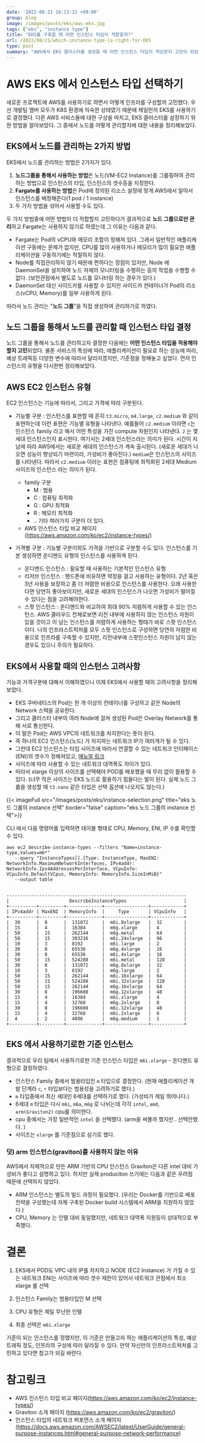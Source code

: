 ```yaml
---
date: '2022-08-21 16:13:22 +09:00'
group: blog
image: /images/posts/eks/aws-eks.jpg
tags: ["eks", "instance type"]
title: "EKS를 구축할 때 어떤 인스턴스 타입이 적합할까?"
url: /2022/08/21/which-instance-type-is-right-for-EKS
type: post
summary: "AWS에서 EKS 클러스터를 생성할 때 어떤 인스턴스 타입이 적당한지 고민이 되었는데, 인스턴스를 선택하는 과정을 정리해보았다."
---
```


# AWS EKS 에서 인스턴스 타입 선택하기

새로운 프로젝트에 AWS를 사용하기로 하면서 어떻게 인프라를 구성할까 고민했다. 우선 개발팀 멤버 모두가 K8S 환경에 익숙한 상태였기 때문에 제일먼저 EKS를 사용하기로 결정했다.
다른 AWS 서비스들에 대한 구상을 마치고, EKS 클러스터를 설정하기 위한 방법을 알아보았다. 그 중에서 노드를 어떻게 관리할지에 대한 내용을 정리해보았다.


## EKS에서 노드를 관리하는 2가지 방법 

EKS에서 노드를 관리하는 방법은 2가지가 있다. 
1. **노드그룹을 통해서 사용하는 방법**은 노드(VM-EC2 Instance)를 그룹핑하여 관리하는 방법으로 인스턴스의 타입, 인스턴스의 갯수등을 지정한다.
2. **Fargate를 사용하는 방법**은 Pod에 정의된 리소스 설정에 맞게 AWS에서 알아서 인스턴스를 배정해준다(1 pod / 1 instance)
3. 두 가지 방법을 섞어서 사용할 수도 있다. 

두 가지 방법중에 어떤 방법이 더 적합할지 고민하다가 결과적으로 **노드 그룹으로만 관리**하고 Fargate는 사용하지 않기로 하였는데 그 이유는 다음과 같다. 
 - Fargate는 Pod의 vCPU와 메모리 조합이 정해져 있다. 그래서 일반적인 애플리케이션 구동에는 문제가 없지만, CPU를 많이 사용하거나 메모리가 많이 필요한 애플리케이션을 구동하기에는 적절하지 않다.
 - Node를 직접관리하지 않기 때문에 편하다는 장점이 있지만, Node 에 DaemonSet을 설치하여 노드 자체의 모니터링을 수행하는 등의 작업을 수행할 수 없다. (보안관점에서 별도로 노드를 모니터링 하는 경우가 있다.)
 - DaemonSet 대신 사이드카를 사용할 수 있지만 사이드카 컨테이너가 Pod의 리소스(vCPU, Memory)를 일부 사용하게 된다.

따라서 노드 관리는 "**노드 그룹**"을 직접 생성하여 관리하기로 하였다.

## 노드 그룹을 통해서 노드를 관리할 때 인스턴스 타입 결정

노드 그룹을 통해서 노드를 관리하고자 결정한 다음에는 **어떤 인스턴스 타입을 적용해야할지 고민**되었다.
물론 서비스의 특성에 따라, 애플리케이션이 필요로 하는 성능에 따라, 예상 트래픽등 다양한 변수에 따라서 달라지겠지만, 기준점을 정해놓고 싶었다.
먼저 인스턴스의 유형을 다시한번 정리해보았다.

## AWS EC2 인스턴스 유형
EC2 인스턴스는 기능에 따라서, 그리고 가격에 따라 구분된다.

* 기능별 구분
: 인스턴스를 표현할 때 흔히 `t3.micro`, `m4.large`, `c2.medium` 와 같이 표현하는데 이런 표현은 기능별 유형을 나타낸다. 
예를들어 `c2.medium` 이라면 `c`는 인스턴스 family 라고 해서 어떤 특성을 가진 compute 자원인지 나타낸다.
`2` 는 몇세대 인스턴스인지 표시한다. 여기서는 2세대 인스턴스라는 의미가 된다. 시간이 지남에 따라 AWS에서는 새로운 세대의 인스턴스가 계속 출시된다.
  (새로운 세대가 나오면 성능이 향상되기 마련이라, 가성비가 좋아진다.) `medium`은 인스턴스의 사이즈를 나타낸다.
따라서 `c2.medium` 이라는 표현은 컴퓨팅에 최적화된 2세대 Medium 사이즈의 인스턴스 라는 의미가 된다.
  - family 구분
    - M : 범용 
    - C : 컴퓨팅 최적화
    - G : GPU 최적화
    - R : 메모리 최적화
    - .. 기타 여러가지 구분이 더 있다.
  - AWS 인스턴스 타입 비교 페이지(https://aws.amazon.com/ko/ec2/instance-types/)

* 가격별 구분
: 기능별 구분이외도 가격을 기반으로 구분할 수도 있다. 인스턴스를 기본 생성하면 온디멘드 유형의 인스턴스를 사용하게 된다. 
  - 온디멘드 인스턴스 : 필요할 때 사용하는 기본적인 인스턴스 유형
  - 리저브 인스턴스 : 핸드폰에 비유하면 약정을 걸고 사용하는 유형이다. 2년 혹은 3년 사용을 보장하고 좀 더 저렴한 비용으로 인스턴스를 사용한다. 오래 사용한다면 당연히 좋아보이지만, 새로운 세대의 인스턴스가 나오면 가성비가 떨어질 수 있다는 점을 고려해야한다. 
  - 스팟 인스턴스 : 온디멘드와 비교하여 최대 90% 저렴하게 사용할 수 있는 인스턴스. 
    AWS 클라우드 전체로보면 리전 내부에 사용하지 않는 인스턴스 자원이 있을 것이고 이 남는 인스턴스를 저렴하게 사용하는 형태가 바로 스팟 인스턴스 이다. 
    나의 인프라스트럭처를 모두 스팟 인스턴스로 구성하면 당연히 저렴한 비용으로 인프라를 구축할 수 있지만, 리전내부에 스팟인스턴스 자원이 남지 않는 경우도 있으니 주의가 필요하다.

## EKS에서 사용할 때의 인스턴스 고려사항

기능과 가격구분에 대해서 이해하였으니 이제 EKS에서 사용할 때의 고려사항을 정리해보았다.

- EKS 쿠버네티스의 Pod는 한 개 이상의 컨테이너를 구성하고
  같은 Node의 Network 스택을 공유한다.
- 그리고 클러스터 내부의 여러 Node에 걸쳐 생성된 Pod은
  Overlay Network를 통해 서로 통신한다.
- 이 말은 Pod는 AWS VPC의 네트워크를 차지한다는 뜻이 된다.
- 즉 하나의 EC2 인스턴스(노드) 가 차지하는 네트워크 IP가
  여러개가 될 수 있다.
- 그런데 EC2 인스턴스는 타입 사이즈에 따라서 연결할 수 있는 네트워크 인터페이스 (ENI)의 갯수가 정해져있고, 
  [매뉴얼 링크](https://docs.aws.amazon.com/AWSEC2/latest/UserGuide/using-eni.html#AvailableIpPerENI)
- 사이즈에 따라 사용할 수 있는 네트워크 대역폭도 차이가 있다.
- 따라서 xlarge 이상의 사이즈를 선택해야 POD를 배포했을 때 무리 없이 활용할 수 있다.
  (너무 작은 사이즈는 EKS 노드로 활용하기 힘들다는 말이 된다. 실제 노드 그룹을 생성할 때 `t3.nano` 같은 타입은 선택 옵션에 나오지도 않는다.)

{{< imageFull src="/images/posts/eks/instance-selection.png" title="eks 노드 그룹의 instance 선택" border="false" caption="eks 노드 그룹의 instance 선택">}}

CLI 에서 다음 명령어를 입력하면 테이블 형태로 CPU, Memory, ENI, IP 수를 확인할 수 있다. 
```shell
aws ec2 describe-instance-types --filters "Name=instance-type,Values=m6*" 
   --query "InstanceTypes[].{Type: InstanceType, MaxENI: NetworkInfo.MaximumNetworkInterfaces, IPv4addr: NetworkInfo.Ipv4AddressesPerInterface, VCpuInfo: VCpuInfo.DefaultVCpus, MemoryInfo: MemoryInfo.SizeInMiB}" 
   --output table


------------------------------------------------------------------
|                      DescribeInstanceTypes                     |
+----------+---------+-------------+----------------+------------+
| IPv4addr | MaxENI  | MemoryInfo  |     Type       | VCpuInfo   |
+----------+---------+-------------+----------------+------------+
|  30      |  8      |  131072     |  m6i.8xlarge   |  32        |
|  15      |  4      |  16384      |  m6g.xlarge    |  4         |
|  50      |  15     |  262144     |  m6g.metal     |  64        |
|  50      |  15     |  393216     |  m6i.24xlarge  |  96        |
|  10      |  3      |  8192       |  m6i.large     |  2         |
|  30      |  8      |  65536      |  m6g.4xlarge   |  16        |
|  30      |  8      |  65536      |  m6i.4xlarge   |  16        |
|  50      |  15     |  524288     |  m6i.metal     |  128       |
|  30      |  8      |  131072     |  m6g.8xlarge   |  32        |
|  10      |  3      |  8192       |  m6g.large     |  2         |
|  50      |  15     |  262144     |  m6i.16xlarge  |  64        |
|  50      |  15     |  524288     |  m6i.32xlarge  |  128       |
|  50      |  15     |  262144     |  m6g.16xlarge  |  64        |
|  30      |  8      |  196608     |  m6g.12xlarge  |  48        |
|  15      |  4      |  16384      |  m6i.xlarge    |  4         |
|  15      |  4      |  32768      |  m6g.2xlarge   |  8         |
|  30      |  8      |  196608     |  m6i.12xlarge  |  48        |
|  15      |  4      |  32768      |  m6i.2xlarge   |  8         |
|  4       |  2      |  4096       |  m6g.medium    |  1         |
+----------+---------+-------------+----------------+------------+

```

## EKS 에서 사용하기로한 기준 인스턴스 

결과적으로 우리 팀에서 사용하기로한 기준 인스턴스 타입은 `m6i.xlarge` - 온디멘드 유형으로 결정하였다. 
- 인스턴스 Family 중에서 범용타입인 `m` 타입으로 결정한다. (현재 애플리케이션 개발 단계라 `c`, `r` 타입보다는 범용성을 고려하기로 했다.)
- `m` 타입중에서 최신 세대인 6세대를 선택하기로 했다. (가성비가 제일 뛰어나다.)
- 6세대 `m` 타입은 다시 `m6i`, `m6a`, `m6g` 로 나뉘는데 각각 `intel`, `amd`, `arm(Graviton2)` cpu를 의미한다. 
- cpu 중에서는 가장 일반적인 `intel` 을 선택했다. (arm을 써볼까 했지만.. 선택안했다. )
- 사이즈는 `xlarge` 를 기준점으로 삼기로 했다. 

### 덧) arm 인스턴스(graviton)를 사용하지 않는 이유
AWS에서 자체적으로 만든 ARM 기반의 CPU 인스턴스 Graviton은 다른 intel 대비 가성비가 좋다고 설명하고 있다.
하지만 실제 produciton 쓰기에는 다음과 같은 우려점 때문에 선택하지 않았다.

- ARM 인스턴스는 별도의 빌드 과정이 필요했다. (우리는 Docker를 기반으로 배포전략을 구성했는데 자체 구축된 Docker build 시스템에서 ARM을 지원하지 않았다.)
- CPU, Memory 는 인텔 대비 동일했지만, 네트워크 대역폭 지원등이 상대적으로 부족했다. 

# 결론

1. EKS에서 POD도 VPC 내의 IP를 차지하고 
NODE (EC2 Instance) 가 가질 수 있는 네트워크 ENI는
사이즈에 따라 갯수 제한이 있어서 네트워크 관점에서 최소 xlarge 를 선택

2. 인스턴스 Family는 범용타입인 M 선택

3. CPU 유형은 제일 무난한 인텔

4. 최종 선택은 `m6i.xlarge` 

기준이 되는 인스턴스를 정했지만, 이 기준은 만들고자 하는 애플리케이션의 특성, 예상 트래픽 정도, 인프라의 구성에 따라 달라질 수 있다. 
만약 자신만의 인프라스트럭처를 고민하고 있다면 참고가 되길 바란다. 


# 참고링크 
- AWS 인스턴스 타입 비교 페이지(https://aws.amazon.com/ko/ec2/instance-types/)
- Graviton 소개 페이지 (https://aws.amazon.com/ko/ec2/graviton/) 
- 인스턴스 타입의 네트워크 퍼포먼스 소개 페이지 (https://docs.aws.amazon.com/AWSEC2/latest/UserGuide/general-purpose-instances.html#general-purpose-network-performance) 
